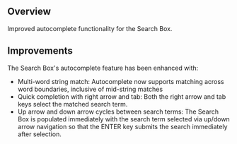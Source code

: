 ## Overview
Improved autocomplete functionality for the Search Box.

## Improvements
The Search Box's autocomplete feature has been enhanced with:

* Multi-word string match: Autocomplete now supports matching across word boundaries, inclusive of mid-string matches
* Quick completion with right arrow and tab: Both the right arrow and tab keys select the matched search term.
* Up arrow and down arrow cycles between search terms: The Search Box is populated immediately with the search term selected via up/down arrow navigation so that the ENTER key submits the search immediately after selection.
